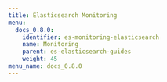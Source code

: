 ```yaml
---
title: Elasticsearch Monitoring
menu:
  docs_0.8.0:
    identifier: es-monitoring-elasticsearch
    name: Monitoring
    parent: es-elasticsearch-guides
    weight: 45
menu_name: docs_0.8.0
---
```


